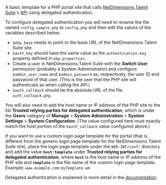 A basic template for a PHP portal site that calls [NetDimensions Talent Suite](http://www.netdimensions.com/talent-suite/)'s [API](http://www.netdimensions.com/solutions/learning-portals.php) using delegated authentication.

To configure delegated authentication you will need to rename the file named `config_sample.php` to `config.php` and then edit the values of the variables described below.

  * `$ekp_base` needs to point to the base URL of the NetDimensions Talent Suite site.
  * `$auth_key` should have the same value as the `authentication.key` property defined in `ekp.properties`.
  * Create a user in NetDimensions Talent Suite with the **Switch User** permission (probably a System Administrator) and configure `$admin_user_name` and `$admin_password` as, respectively, the user ID and password of that user. (This is the user that the PHP site will authenticate as when calling the API.)
  * `$auth_callback` should be the absolute URL of the file `auth_callback.php`.

You will also need to add the host name or IP address of the PHP site to the list **Trusted relying parties for delegated authentication**, which is under the **Users** category of **Manage** > **System Administration** > **System Settings** > **System Configuration**. (The value configured here must exactly match the host portion of the `$auth_callback` value configured above.)

If you want to use a custom login page template for the portal (that is, different from the generic login page template for the NetDimensions Talent Suite site), place the login page template under the `WEB-INF/conf/` directory and add the value **`host`**`:`**`template`** under **Trusted relying parties for delegated authentication**, where **`host`** is the host name or IP address of the PHP site and **`template`** is the file name of the custom login page template. Example: `www.example.com:myTemplate.wm`

Delegated authentication is explained in more detail in the [documentation](https://wiki.netdimensions.com/confluence/display/ptk/Delegated+authentication).